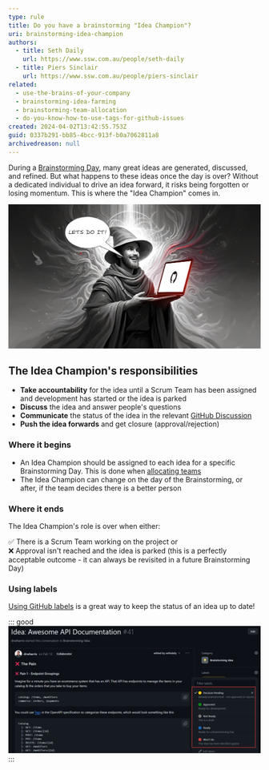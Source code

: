 ```yaml
---
type: rule
title: Do you have a brainstorming "Idea Champion"?
uri: brainstorming-idea-champion
authors:
  - title: Seth Daily
    url: https://www.ssw.com.au/people/seth-daily
  - title: Piers Sinclair
    url: https://www.ssw.com.au/people/piers-sinclair
related:
  - use-the-brains-of-your-company
  - brainstorming-idea-farming
  - brainstorming-team-allocation
  - do-you-know-how-to-use-tags-for-github-issues
created: 2024-04-02T13:42:55.753Z
guid: 0337b291-bb85-4bcc-913f-b0a7062811a8
archivedreason: null
---
```


During a [Brainstorming Day](/use-the-brains-of-your-company), many great ideas are generated, discussed, and refined. But what happens to these ideas once the day is over? Without a dedicated individual to drive an idea forward, it risks being forgotten or losing momentum. This is where the "Idea Champion" comes in.

<!--endintro-->

![Figure: A Brainstorming "Idea Champion" ready to impart their wisdom upon us](wizard.jpg)

## The Idea Champion's responsibilities

- **Take accountability** for the idea until a Scrum Team has been assigned and development has started or the idea is parked
- **Discuss** the idea and answer people's questions
- **Communicate** the status of the idea in the relevant [GitHub Discussion](/brainstorming-idea-farming)
- **Push the idea forwards** and get closure (approval/rejection)

### Where it begins

- An Idea Champion should be assigned to each idea for a specific Brainstorming Day. This is done when [allocating teams](/brainstorming-team-allocation)
- The Idea Champion can change on the day of the Brainstorming, or after, if the team decides there is a better person

### Where it ends

The Idea Champion's role is over when either:

✅ There is a Scrum Team working on the project
or  
❌ Approval isn't reached and the idea is parked (this is a perfectly acceptable outcome - it can always be revisited in a future Brainstorming Day)

### Using labels

[Using GitHub labels](/do-you-know-how-to-use-tags-for-github-issues) is a great way to keep the status of an idea up to date!

::: good
![Figure: Good example - Using labels to show how an idea is progressing](github-tags.jpg)
:::
